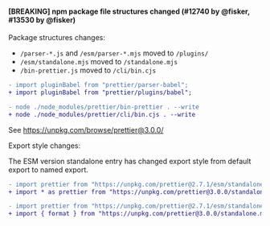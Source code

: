 #### [BREAKING] npm package file structures changed (#12740 by @fisker, #13530 by @fisker)

Package structures changes:

- `/parser-*.js` and `/esm/parser-*.mjs` moved to `/plugins/`
- `/esm/standalone.mjs` moved to `/standalone.mjs`
- `/bin-prettier.js` moved to `/cli/bin.cjs`

```diff
- import pluginBabel from "prettier/parser-babel";
+ import pluginBabel from "prettier/plugins/babel";
```

```diff
- node ./node_modules/prettier/bin-prettier . --write
+ node ./node_modules/prettier/cli/bin.cjs . --write
```

See <https://unpkg.com/browse/prettier@3.0.0/>

Export style changes:

The ESM version standalone entry has changed export style from default export to named export.

```diff
- import prettier from "https://unpkg.com/prettier@2.7.1/esm/standalone.mjs";
+ import * as prettier from "https://unpkg.com/prettier@3.0.0/standalone.mjs";
```

```diff
- import prettier from "https://unpkg.com/prettier@2.7.1/esm/standalone.mjs";
+ import { format } from "https://unpkg.com/prettier@3.0.0/standalone.mjs";
```
